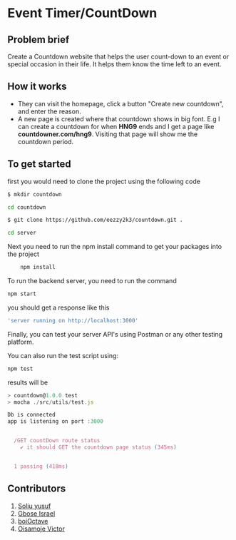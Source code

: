 # Event Timer/CountDown

## Problem brief

Create a Countdown website that helps the user count-down to an event or special occasion in their life. It helps them know the time left to an event.

## How it works

- They can visit the homepage, click a button "Create new countdown", and enter the reason.
- A new page is created where that countdown shows in big font. E.g I can create a countdown for when **HNG9** ends and I get a page like **countdowner.com/hng9**. Visiting that page will show me the countdown period.

## To get started

first you would need to clone the project using the following code

```bash
$ mkdir countdown

cd countdown

$ git clone https://github.com/eezzy2k3/countdown.git .

cd server
```

Next you need to run the npm install command to get your packages into the project

```bash
    npm install
```

To run the backend server, you need to run the command

```js
npm start
```

you should get a response like this

```js
'server running on http://localhost:3000'
```

Finally, you can test your server API's using Postman or any other testing platform.

You can also run the test script using:

```Node.js
npm test
```

results will be

```js
> countdown@1.0.0 test
> mocha ./src/utils/test.js

Db is connected
app is listening on port :3000


  /GET countDown route status
    ✔ it should GET the countdown page status (345ms)


  1 passing (418ms)
```

## Contributors

1. [Soliu yusuf](https://github.com/whalay)
2. [Gbose Israel](https://github.com/eezzy2k3)
3. [boiOctave](https://github.com/boiOctave)
4. [Oisamoje Victor](https://github.com/Oisavictor)
